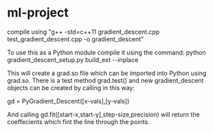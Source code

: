 # ml-project
compile using "g++ -std=c++11 gradient_descent.cpp test_gradient_descent.cpp -o gradient_descent"

To use this as a Python module compile it using the command: python gradient_descent_setup.py build_ext --inplace

This will create a grad.so file which can be imported into Python using grad.so.
There is a test method grad.test() and new gradient_descent objects can be created by calling in this way:

gd = PyGradient_Descent([x-vals],[y-vals])

And calling gd.fit([start-x,start-y],step-size,precision) will return the coeffecients which fint the line through the points.